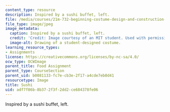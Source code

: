 ```yaml
---
content_type: resource
description: Inspired by a sushi buffet, left.
file: /media/courses/21m-732-beginning-costume-design-and-construction-fall-2008/adf7f86b8b372f3f2dd2ce684378fe06_sushi.jpg
file_type: image/jpeg
image_metadata:
  caption: Inspired by a sushi buffet, left.
  credit: 'Credit: Image courtesy of an MIT student. Used with permission.'
  image-alt: Drawing of a student-designed costume.
learning_resource_types:
- Assignments
license: https://creativecommons.org/licenses/by-nc-sa/4.0/
ocw_type: OCWImage
parent_title: Food Assignment
parent_type: CourseSection
parent_uid: b0081133-fc7e-cb3e-2f17-a4cde7eb0d41
resourcetype: Image
title: Sushi
uid: adf7f86b-8b37-2f3f-2dd2-ce684378fe06
---
```

Inspired by a sushi buffet, left.